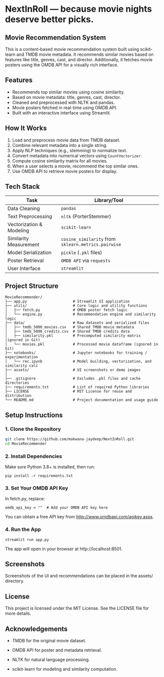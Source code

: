 # NextInRoll — because movie nights deserve better picks.

## Movie Recommendation System

This is a content-based movie recommendation system built using scikit-learn and TMDB movie metadata. It recommends similar movies based on features like title, genres, cast, and director. Additionally, it fetches movie posters using the OMDB API for a visually rich interface.

## Features

- Recommends top similar movies using cosine similarity.
- Based on movie metadata: title, genres, cast, director.
- Cleaned and preprocessed with NLTK and pandas.
- Movie posters fetched in real-time using OMDB API.
- Built with an interactive interface using Streamlit.

## How It Works

1. Load and preprocess movie data from TMDB dataset.
2. Combine relevant metadata into a single string.
3. Apply NLP techniques (e.g., stemming) to normalize text.
4. Convert metadata into numerical vectors using `CountVectorizer`.
5. Compute cosine similarity matrix for all movies.
6. When a user selects a movie, recommend the top similar ones.
7. Use OMDB API to retrieve movie posters for display.

## Tech Stack

| Task                      | Library/Tool       |
|---------------------------|--------------------|
| Data Cleaning             | `pandas`           |
| Text Preprocessing        | `nltk` (PorterStemmer) |
| Vectorization & Modeling  | `scikit-learn`     |
| Similarity Measurement    | `cosine_similarity` from `sklearn.metrics.pairwise` |
| Model Serialization       | `pickle` (`.pkl` files) |
| Poster Retrieval          | `OMDB API` via `requests` |
| User Interface            | `streamlit`        |

## Project Structure

```
MovieRecommender/
├── app.py                     # Streamlit UI application
├── utils/                     # Core logic and utility functions
│   ├── fetch.py               # OMDB poster fetch logic
│   └── engine.py              # Recommendation engine and similarity logic
├── data/                      # Raw datasets and serialized files
│   ├── tmdb_5000_movies.csv   # Shared TMDB movie metadata
│   ├── tmdb_5000_credits.csv  # Shared TMDB credits data
│   ├── similarity.pkl         # Precomputed similarity matrix (ignored in Git)
│   └── movies.pkl             # Processed movie dataframe (ignored in Git)
├── notebooks/                 # Jupyter notebooks for training / experimentation
│   └── rec.ipynb              # Model building, vectorization, and similarity calc
├── assets/                    # UI screenshots or demo images
│   
├── .gitignore                 # Excludes .pkl files and cache directories
├── requirements.txt           # List of required Python libraries
├── LICENSE                    # MIT License for reuse and distribution
└── README.md                  # Project documentation and usage guide
```


## Setup Instructions

### 1. Clone the Repository

```bash
git clone https://github.com/makwana-jaydeep/NextInRoll.git
cd MovieRecommender
```


### 2. Install Dependencies

Make sure Python 3.8+ is installed, then run:


```pip install -r requirements.txt```

### 3. Set Your OMDB API Key
In fetch.py, replace:

```omdb_api_key = ""  # Add your OMDB API key here```

You can obtain a free API key from http://www.omdbapi.com/apikey.aspx.

### 4. Run the App

```streamlit run app.py ```

The app will open in your browser at http://localhost:8501.

## Screenshots
Screenshots of the UI and recommendations can be placed in the assets/ directory.

## License
This project is licensed under the MIT License. See the LICENSE file for more details.

## Acknowledgements

- TMDB for the original movie dataset.

- OMDB API for poster and metadata retrieval.

- NLTK for natural language processing.

- scikit-learn for modeling and similarity computation.


